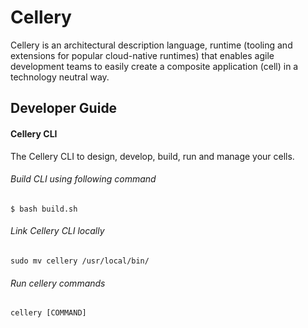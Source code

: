 # Cellery

Cellery is an architectural description language, runtime (tooling and extensions for popular cloud-native runtimes) that enables agile development teams to easily create a composite application (cell) in a technology neutral way. 

## Developer Guide

#### Cellery CLI

The Cellery CLI to design, develop, build, run and manage your cells.

###### Build CLI using following command

```
$ bash build.sh
```
###### Link Cellery CLI locally

```
sudo mv cellery /usr/local/bin/
```
###### Run cellery commands

```
cellery [COMMAND]
```

